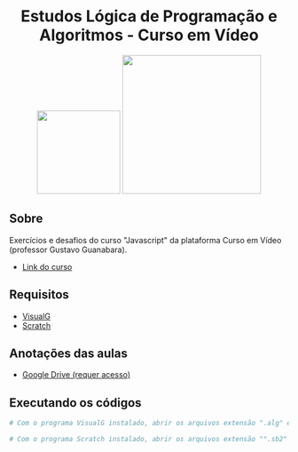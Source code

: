 <div align="center">
    <h1>Estudos Lógica de Programação e Algoritmos - Curso em Vídeo</h1>
    <img width=150 src='https://i.ytimg.com/vi/kM9ASKAni_s/maxresdefault.jpg'>
    <img width=250 src='https://www.cursoemvideo.com/wp-content/uploads/2019/08/cursoemvideo-logo.png'>
</div>

## Sobre

Exercícios e desafios do curso "Javascript" da plataforma Curso em Vídeo (professor Gustavo Guanabara).
- [Link do curso](https://www.cursoemvideo.com/course/curso-de-algoritmo/) <br>

## Requisitos
- [VisualG](https://visualg3.com.br/) <br>
- [Scratch](https://scratch.mit.edu/download) <br>

## Anotações das aulas
- [Google Drive (requer acesso)](https://drive.google.com/drive/folders/1cxgvkWsqaZAomR6mRZnRjRHswBEKChkD?usp=sharing) <br>

## Executando os códigos
```bash
# Com o programa VisualG instalado, abrir os arquivos extensão ".alg" e digitar F9 (executar) ou F8 (debugar passo a passo) e lançar informações solicitas no terminal
```
```bash
# Com o programa Scratch instalado, abrir os arquivos extensão "".sb2" e clicar no botão “Tela cheia” e em seguida em “Iniciar"
```
